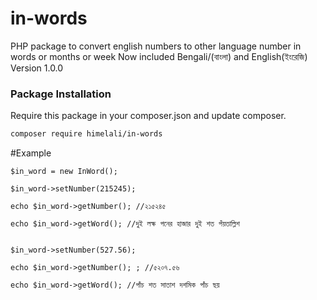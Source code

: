 # in-words
PHP package to convert english numbers to other language number in words or months or week
Now included Bengali/(বাংলা) and English(ইংরেজি)
Version 1.0.0

### Package Installation

Require this package in your composer.json and update composer.

```bash
composer require himelali/in-words
```

#Example
```
$in_word = new InWord();

$in_word->setNumber(215245);

echo $in_word->getNumber(); //২১৫২৪৫

echo $in_word->getWord(); //দুই লক্ষ পনের হাজার দুই শত পঁয়তাল্লিশ


$in_word->setNumber(527.56);

echo $in_word->getNumber(); ; //৫২০৭.৫৬

echo $in_word->getWord(); //পাঁচ শত সাতাশ দশমিক পাঁচ ছয়
```
